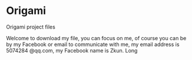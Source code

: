 # Origami
Origami  project  files


Welcome to download my file, you can focus on me, of course you can be by my Facebook or email to communicate with me, my email address is 5074284 @qq.com, my Facebook name is Zkun. Long
